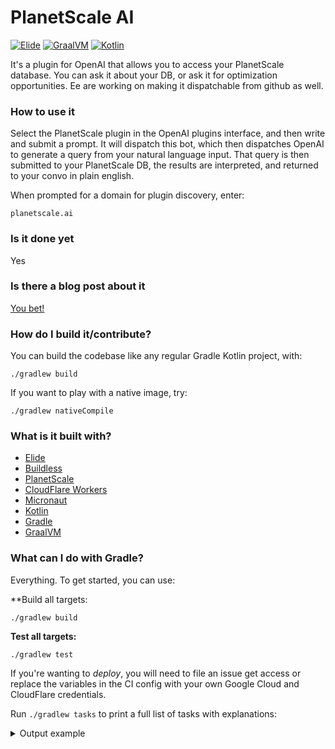 # PlanetScale AI

[![Elide](https://elide.dev/shield)](https://elide.dev)
[![GraalVM](https://img.shields.io/badge/GraalVM-22.3.x-blue.svg?logo=oracle)](https://www.graalvm.org/)
[![Kotlin](https://img.shields.io/badge/Kotlin-1.8.20-blue.svg?logo=kotlin)](http://kotlinlang.org)

It's a plugin for OpenAI that allows you to access your PlanetScale database. You can ask it about your DB, or ask
it for optimization opportunities. Ee are working on making it dispatchable from github as well.

### How to use it

Select the PlanetScale plugin in the OpenAI plugins interface, and then write and submit a prompt. It will dispatch this bot,
which then dispatches OpenAI to generate a query from your natural language input. That query is then submitted to your
PlanetScale DB, the results are interpreted, and returned to your convo in plain english.

When prompted for a domain for plugin discovery, enter:

```
planetscale.ai
```

### Is it done yet

Yes

### Is there a blog post about it

[You bet!](https://cacheflow.blog)

### How do I build it/contribute?

You can build the codebase like any regular Gradle Kotlin project, with:

```
./gradlew build
```

If you want to play with a native image, try:

```
./gradlew nativeCompile
```

### What is it built with?

- [Elide](https://elide.dev)
- [Buildless](https://less.build)
- [PlanetScale](https://planetscale.com)
- [CloudFlare Workers](https://workers.cloudflare.com/)
- [Micronaut](https://micronaut.io)
- [Kotlin](https://kotlinlang.org)
- [Gradle](https://gradle.org)
- [GraalVM](https://graalvm.org)

### What can I do with Gradle?

Everything. To get started, you can use:

\*\*Build all targets:

```
./gradlew build
```

**Test all targets:**

```
./gradlew test
```

If you're wanting to _deploy_, you will need to file an issue get access or replace the variables in the CI config with
your own Google Cloud and CloudFlare credentials.

Run `./gradlew tasks` to print a full list of tasks with explanations:

<details>
  <summary>Output example</summary>

```
> Task :tasks

------------------------------------------------------------
Tasks runnable from root project 'planetscale-ai'
------------------------------------------------------------

Application tasks
-----------------
run - Runs this project as a JVM application
runShadow - Runs this project as a JVM application using the shadow jar
startShadowScripts - Creates OS specific scripts to run the project as a JVM application using the shadow jar

Build tasks
-----------
assemble - Assembles the outputs of this project.
build - Assembles and tests this project.
buildDependents - Assembles and tests this project and all projects that depend on it.
buildJs - Build JS targets via Node/NPM
buildKotlinToolingMetadata - Build metadata json file containing information about the used Kotlin tooling
buildLayers - Builds application layers for use in a Docker container (main image)
buildNativeLayersTask - Builds application layers for use in a Docker container (main image)
buildNeeded - Assembles and tests this project and all projects it depends on.
classes - Assembles main classes.
clean - Deletes the build directory.
collectReachabilityMetadata - Obtains native reachability metdata for the runtime classpath configuration
dockerBuild - Builds a Docker Image (image main)
dockerBuildNative - Builds a Native Docker Image using GraalVM (image main)
dockerfile - Builds a Docker File for image main
dockerfileNative - Builds a Native Docker File for image main
inspectRuntimeClasspath - Performs sanity checks of the runtime classpath to warn about misconfigured builds
jar - Assembles a jar archive containing the main classes.
kotlinSourcesJar - Assembles a jar archive containing the sources of target 'kotlin'.
metadataCopy - Copies metadata collected from tasks instrumented with the agent into target directories.
nativeCompile - Compiles a native image for the main binary
nativeRun - Executes the main native binary
nativeTestCompile - Compiles a native image for the test binary
testClasses - Assembles test classes.
testResourcesClasses - Assembles test resources classes.

Build Setup tasks
-----------------
init - Initializes a new Gradle build.
wrapper - Generates Gradle wrapper files.

Distribution tasks
------------------
assembleDist - Assembles the main distributions
assembleShadowDist - Assembles the shadow distributions
distTar - Bundles the project as a distribution.
distZip - Bundles the project as a distribution.
installDist - Installs the project as a distribution as-is.
installShadowDist - Installs the project as a distribution as-is.
shadowDistTar - Bundles the project as a distribution.
shadowDistZip - Bundles the project as a distribution.

Documentation tasks
-------------------
javadoc - Generates Javadoc API documentation for the main source code.

Gradle Enterprise tasks
-----------------------
buildScanPublishPrevious - Publishes the data captured by the last build.
provisionGradleEnterpriseAccessKey - Provisions a new access key for this build environment.

Help tasks
----------
buildEnvironment - Displays all buildscript dependencies declared in root project 'planetscale-ai'.
dependencies - Displays all dependencies declared in root project 'planetscale-ai'.
dependencyInsight - Displays the insight into a specific dependency in root project 'planetscale-ai'.
help - Displays a help message.
javaToolchains - Displays the detected java toolchains.
kotlinDslAccessorsReport - Prints the Kotlin code for accessing the currently available project extensions and conventions.
outgoingVariants - Displays the outgoing variants of root project 'planetscale-ai'.
projects - Displays the sub-projects of root project 'planetscale-ai'.
properties - Displays the properties of root project 'planetscale-ai'.
resolvableConfigurations - Displays the configurations that can be resolved in root project 'planetscale-ai'.
tasks - Displays the tasks runnable from root project 'planetscale-ai'.

IDE tasks
---------
cleanEclipse - Cleans all Eclipse files.
eclipse - Generates all Eclipse files.

Jib tasks
---------
jib - Builds a container image to a registry.
jibBuildTar - Builds a container image to a tarball.
jibDockerBuild - Builds a container image to a Docker daemon.

Micronaut Test Resources tasks
------------------------------
internalStartTestResourcesService - Starts the test resources server
startTestResourcesService - Starts the test resources server in standalone mode
stopTestResourcesService - Stops the test resources server

Node tasks
----------
nodeSetup - Download and install a local node/npm version.

Npm tasks
---------
npmInstall - Install node packages from package.json.
npmSetup - Setup a specific version of npm to be used by the build.

Pnpm tasks
----------
pnpmInstall - Install node packages from package.json.
pnpmSetup - Setup a specific version of pnpm to be used by the build.

Publish tasks
-------------
publishWorkersLive - Publish CloudFlare Workers to live environments
publishWorkersStaging - Publish CloudFlare Workers to staging environments

Shadow tasks
------------
knows - Do you know who knows?
shadowJar - Create a combined JAR of project and runtime dependencies

Upload tasks
------------
dockerPush - Pushes the main Docker Image
dockerPushNative - Pushes a Native Docker Image using GraalVM (image main)

Verification tasks
------------------
check - Runs all checks.
nativeTest - Executes the test native binary
test - Runs the test suite.

Yarn tasks
----------
yarn - Install node packages using Yarn.
yarnSetup - Setup a specific version of Yarn to be used by the build.
```

</details>
